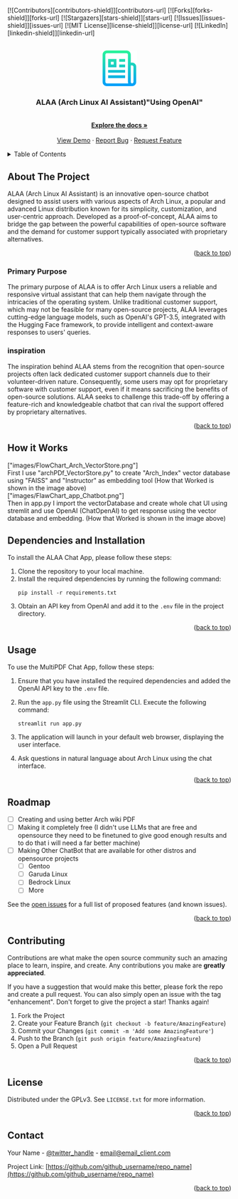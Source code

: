 <!-- Improved compatibility of back to top link: See: https://github.com/othneildrew/Best-README-Template/pull/73 -->

<a name="readme-top"></a>

<!--
*** Thanks for checking out the Best-README-Template. If you have a suggestion
*** that would make this better, please fork the repo and create a pull request
*** or simply open an issue with the tag "enhancement".
*** Don't forget to give the project a star!
*** Thanks again! Now go create something AMAZING! :D
-->

<!-- PROJECT SHIELDS -->
<!--
*** I'm using markdown "reference style" links for readability.
*** Reference links are enclosed in brackets [ ] instead of parentheses ( ).
*** See the bottom of this document for the declaration of the reference variables
*** for contributors-url, forks-url, etc. This is an optional, concise syntax you may use.
*** https://www.markdownguide.org/basic-syntax/#reference-style-links
-->

[![Contributors][contributors-shield]][contributors-url]
[![Forks][forks-shield]][forks-url]
[![Stargazers][stars-shield]][stars-url]
[![Issues][issues-shield]][issues-url]
[![MIT License][license-shield]][license-url]
[![LinkedIn][linkedin-shield]][linkedin-url]

<!-- PROJECT LOGO -->
<br />
<div align="center">
  <a href="https://github.com/github_username/repo_name">
    <img src="images/logo.png" alt="Logo" width="80" height="80">
  </a>

<h3 align="center">ALAA (Arch Linux AI Assistant)"Using OpenAI"</h3>

  <p align="center">
    <br />
    <a href="https://github.com/github_username/repo_name"><strong>Explore the docs »</strong></a>
    <br />
    <br />
    <a href="https://github.com/github_username/repo_name">View Demo</a>
    ·
    <a href="https://github.com/github_username/repo_name/issues">Report Bug</a>
    ·
    <a href="https://github.com/github_username/repo_name/issues">Request Feature</a>
  </p>
</div>

<!-- TABLE OF CONTENTS -->
<details>
  <summary>Table of Contents</summary>
  <ol>
    <li>
      <a href="#about-the-project">About The Project</a>
      <ul>
        <li><a href="#built-with">Built With</a></li>
      </ul>
    </li>
    <li>
      <a href="#getting-started">Getting Started</a>
      <ul>
        <li><a href="#prerequisites">Prerequisites</a></li>
        <li><a href="#installation">Installation</a></li>
      </ul>
    </li>
    <li><a href="#usage">Usage</a></li>
    <li><a href="#roadmap">Roadmap</a></li>
    <li><a href="#contributing">Contributing</a></li>
    <li><a href="#license">License</a></li>
    <li><a href="#contact">Contact</a></li>
    <li><a href="#acknowledgments">Acknowledgments</a></li>
  </ol>
</details>

<!-- ABOUT THE PROJECT -->

## About The Project

ALAA (Arch Linux AI Assistant) is an innovative open-source chatbot designed to assist users with various aspects of Arch Linux, a popular and advanced Linux distribution known for its simplicity, customization, and user-centric approach. Developed as a proof-of-concept, ALAA aims to bridge the gap between the powerful capabilities of open-source software and the demand for customer support typically associated with proprietary alternatives.

<p align="right">(<a href="#readme-top">back to top</a>)</p>

### Primary Purpose

The primary purpose of ALAA is to offer Arch Linux users a reliable and responsive virtual assistant that can help them navigate through the intricacies of the operating system. Unlike traditional customer support, which may not be feasible for many open-source projects, ALAA leverages cutting-edge language models, such as OpenAI's GPT-3.5, integrated with the Hugging Face framework, to provide intelligent and context-aware responses to users' queries.

### inspiration

The inspiration behind ALAA stems from the recognition that open-source projects often lack dedicated customer support channels due to their volunteer-driven nature. Consequently, some users may opt for proprietary software with customer support, even if it means sacrificing the benefits of open-source solutions. ALAA seeks to challenge this trade-off by offering a feature-rich and knowledgeable chatbot that can rival the support offered by proprietary alternatives.

<p align="right">(<a href="#readme-top">back to top</a>)</p>

<!-- How it Works -->

## How it Works

["images/FlowChart_Arch_VectorStore.png"]<br>
First I use "archPDf_VectorStore.py" to create "Arch_Index" vector database using "FAISS" and "Instructor" as embedding tool (How that Worked is shown in the image above) <br>
["images/FlawChart_app_Chatbot.png"]<br>
Then in app.py I import the vectorDatabase and create whole chat UI using stremlit and use OpenAI (ChatOpenAI) to get response using the vector database and embedding. (How that Worked is shown in the image above)

## Dependencies and Installation

To install the ALAA Chat App, please follow these steps:

1. Clone the repository to your local machine.
2. Install the required dependencies by running the following command:
   ```
   pip install -r requirements.txt
   ```
3. Obtain an API key from OpenAI and add it to the `.env` file in the project directory.
<p align="right">(<a href="#readme-top">back to top</a>)</p>

<!-- USAGE EXAMPLES -->

## Usage

To use the MultiPDF Chat App, follow these steps:

1. Ensure that you have installed the required dependencies and added the OpenAI API key to the `.env` file.
2. Run the `app.py` file using the Streamlit CLI. Execute the following command:

   ```
   streamlit run app.py
   ```

3. The application will launch in your default web browser, displaying the user interface.

4. Ask questions in natural language about Arch Linux using the chat interface.

<p align="right">(<a href="#readme-top">back to top</a>)</p>

<!-- ROADMAP -->

## Roadmap

- [ ] Creating and using better Arch wiki PDF
- [ ] Making it completely free (I didn't use LLMs that are free and opensource they need to be finetuned to give good enough results and to do that i will need a far better machine)
- [ ] Making Other ChatBot that are available for other distros and opensource projects
  - [ ] Gentoo
  - [ ] Garuda Linux
  - [ ] Bedrock Linux
  - [ ] More

See the [open issues](https://github.com/github_username/repo_name/issues) for a full list of proposed features (and known issues).

<p align="right">(<a href="#readme-top">back to top</a>)</p>

<!-- CONTRIBUTING -->

## Contributing

Contributions are what make the open source community such an amazing place to learn, inspire, and create. Any contributions you make are **greatly appreciated**.

If you have a suggestion that would make this better, please fork the repo and create a pull request. You can also simply open an issue with the tag "enhancement".
Don't forget to give the project a star! Thanks again!

1. Fork the Project
2. Create your Feature Branch (`git checkout -b feature/AmazingFeature`)
3. Commit your Changes (`git commit -m 'Add some AmazingFeature'`)
4. Push to the Branch (`git push origin feature/AmazingFeature`)
5. Open a Pull Request

<p align="right">(<a href="#readme-top">back to top</a>)</p>

<!-- LICENSE -->

## License

Distributed under the GPLv3. See `LICENSE.txt` for more information.

<p align="right">(<a href="#readme-top">back to top</a>)</p>

<!-- CONTACT -->

## Contact

Your Name - [@twitter_handle](https://twitter.com/twitter_handle) - email@email_client.com

Project Link: [https://github.com/github_username/repo_name](https://github.com/github_username/repo_name)

<p align="right">(<a href="#readme-top">back to top</a>)</p>
